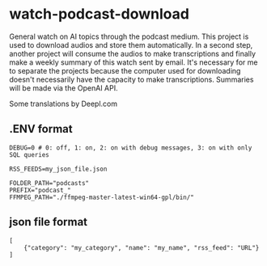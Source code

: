 # watch-podcast-download
General watch on AI topics through the podcast medium. This project is used to download audios and store them automatically. In a second step, another project will consume the audios to make transcriptions and finally make a weekly summary of this watch sent by email. It's necessary for me to separate the projects because the computer used for downloading doesn't necessarily have the capacity to make transcriptions. Summaries will be made via the OpenAI API.

Some translations by Deepl.com

## .ENV format

```
DEBUG=0 # 0: off, 1: on, 2: on with debug messages, 3: on with only SQL queries

RSS_FEEDS=my_json_file.json

FOLDER_PATH="podcasts"
PREFIX="podcast_"
FFMPEG_PATH="./ffmpeg-master-latest-win64-gpl/bin/"
```

## json file format

```
[
    {"category": "my_category", "name": "my_name", "rss_feed": "URL"}
]
```
